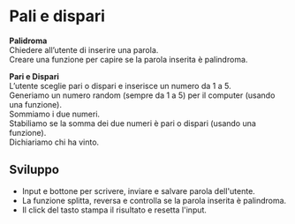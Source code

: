 Pali e dispari
===

**Palidroma**  
Chiedere all’utente di inserire una parola.  
Creare una funzione per capire se la parola inserita è palindroma.  

**Pari e Dispari**  
L’utente sceglie pari o dispari e inserisce un numero da 1 a 5.  
Generiamo un numero random (sempre da 1 a 5) per il computer (usando una funzione).  
Sommiamo i due numeri.  
Stabiliamo se la somma dei due numeri è pari o dispari (usando una funzione).  
Dichiariamo chi ha vinto.

## Sviluppo

- Input e bottone per scrivere, inviare e salvare parola dell'utente.
- La funzione splitta, reversa e controlla se la parola inserita è palindroma.
- Il click del tasto stampa il risultato e resetta l'input.
